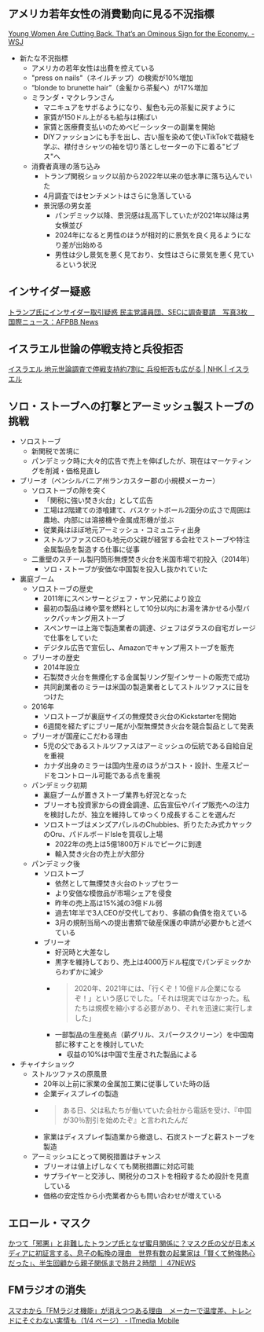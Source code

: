 ## アメリカ若年女性の消費動向に見る不況指標

[Young Women Are Cutting Back. That’s an Ominous Sign for the Economy. - WSJ](https://www.wsj.com/economy/consumers/women-spending-recession-economy-e492cc1e?mod=hp_lead_pos7)

- 新たな不況指標
  - アメリカの若年女性は出費を控えている
  - "press on nails"（ネイルチップ）の検索が10%増加
  - “blonde to brunette hair”（金髪から茶髪へ）が17%増加
  - ミランダ・マクレランさん
    - マニキュアをサボるようになり、髪色も元の茶髪に戻すように
    - 家賃が150ドル上がるも給与は横ばい
    - 家賃と医療費支払いのためベビーシッターの副業を開始
    - DIYファッションにも手を出し、古い服を染めて使いTikTokで裁縫を学ぶ、襟付きシャツの袖を切り落としセーターの下に着る"ビブス"へ
  - 消費者真理の落ち込み
    - トランプ関税ショック以前から2022年以来の低水準に落ち込んでいた
    - 4月調査ではセンチメントはさらに急落している
    - 景況感の男女差
      - パンデミック以降、景況感は乱高下していたが2021年以降は男女横並び
      - 2024年になると男性のほうが相対的に景気を良く見るようになり差が出始める
      - 男性は少し景気を悪く見ており、女性はさらに景気を悪く見ているという状況

## インサイダー疑惑

[トランプ氏にインサイダー取引疑惑 民主党議員団、SECに調査要請　写真3枚　国際ニュース：AFPBB News](https://www.afpbb.com/articles/-/3572678)

## イスラエル世論の停戦支持と兵役拒否

[イスラエル 地元世論調査で停戦支持約7割に 兵役拒否も広がる | NHK | イスラエル](https://www3.nhk.or.jp/news/html/20250412/k10014777571000.html)

## ソロ・ストーブへの打撃とアーミッシュ製ストーブの挑戦

- ソロストーブ
  - 新関税で苦境に
  - パンデミック時に大々的広告で売上を伸ばしたが、現在はマーケティングを削減・価格見直し
- ブリーオ（ペンシルバニア州ランカスター郡の小規模メーカー）
  - ソロストーブの隙を突く
    - 「関税に強い焚き火台」として広告
    - 工場は2階建ての漆喰建て、バスケットボール2面分の広さで周囲は農地、内部には溶接機や金属成形機が並ぶ
    - 従業員はほぼ地元アーミッシュ・コミュニティ出身
    - ストルツファスCEOも地元の父親が経営する会社でストーブや特注金属製品を製造する仕事に従事
  - 二重壁のスチール製円筒形無煙焚き火台を米国市場で初投入（2014年）
    - ソロ・ストーブが安価な中国製を投入し抜かれていた
- 裏庭ブーム
  - ソロストーブの歴史
    - 2011年にスペンサーとジェフ・ヤン兄弟により設立
    - 最初の製品は棒や葉を燃料として10分以内にお湯を沸かせる小型バックパッキング用ストーブ
    - スペンサーは上海で製造業者の調達、ジェフはダラスの自宅ガレージで仕事をしていた
    - デジタル広告で宣伝し、Amazonでキャンプ用ストーブを販売
  - ブリーオの歴史
    - 2014年設立
    - 石製焚き火台を無煙化する金属製リング型インサートの販売で成功
    - 共同創業者のミラーは米国の製造業者としてストルツファスに目をつけた
  - 2016年
    - ソロストーブが裏庭サイズの無煙焚き火台のKickstarterを開始
    - 6週間を経たずにブリー尾が小型無煙焚き火台を競合製品として発表
  - ブリーオが国産にこだわる理由
    - 5児の父であるストルツファスはアーミッシュの伝統である自給自足を重視
    - カナダ出身のミラーは国内生産のほうがコスト・設計、生産スピードをコントロール可能である点を重視
  - パンデミック初期
    - 裏庭ブームが置きストーブ業界も好況となった
    - ブリーオも投資家からの資金調達、広告宣伝やパイプ販売への注力を検討したが、独立を維持してゆっくり成長することを選んだ
    - ソロストーブはメンズアパレルのChubbies、折りたたみ式カヤックのOru、パドルボードIsleを買収し上場
      - 2022年の売上は5億1800万ドルでピークに到達
      - 輸入焚き火台の売上が大部分
  - パンデミック後
    - ソロストーブ
      - 依然として無煙焚き火台のトップセラー
      - より安価な模倣品が市場シェアを侵食
      - 昨年の売上高は15%減の3億ドル弱
      - 過去1年半で3人CEOが交代しており、多額の負債を抱えている
      - 3月の規制当局への提出書類で破産保護の申請が必要かもと述べている
    - ブリーオ
      - 好況時と大差なし
      - 黒字を維持しており、売上は4000万ドル程度でパンデミックからわずかに減少
      - > 2020年、2021年には、「行くぞ！10億ドル企業になるぞ！」という感じでした。「それは現実ではなかった。私たちは規模を縮小する必要があり、それを迅速に実行しました」
      - 一部製品の生産拠点（薪グリル、スパークスクリーン）を中国南部に移すことを検討していた
        - 収益の10%は中国で生産された製品による
- チャイナショック
  - ストルツファスの原風景
    - 20年以上前に家業の金属加工業に従事していた時の話
    - 企業ディスプレイの製造
    - > ある日、父は私たちが働いていた会社から電話を受け、『中国が30％割引を始めたぞ』と言われたんだ
    - 家業はディスプレイ製造業から撤退し、石炭ストーブと薪ストーブを製造
  - アーミッシュにとって関税措置はチャンス
    - ブリーオは値上げしなくても関税措置に対応可能
    - サプライヤーと交渉し、関税分のコストを相殺するため設計を見直している
    - 価格の安定性から小売業者からも問い合わせが増えている

## エロール・マスク

[かつて「邪悪」と非難したトランプ氏となぜ蜜月関係に？マスク氏の父が日本メディアに初証言する、息子の転換の理由　世界有数の起業家は「賢くて勉強熱心だった」、半生回顧から親子関係まで熱弁２時間 ｜ 47NEWS](https://nordot.app/1279673263197569585)

## FMラジオの消失

[スマホから「FMラジオ機能」が消えつつある理由　メーカーで温度差、トレンドにそぐわない実情も（1/4 ページ） - ITmedia Mobile](https://www.itmedia.co.jp/mobile/articles/2504/13/news055.html)
